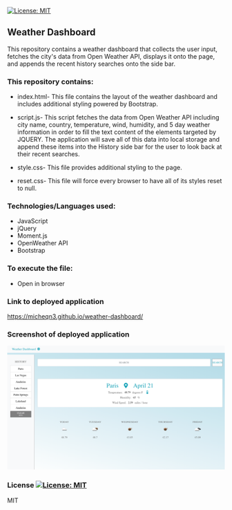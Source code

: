 [![License: MIT](https://img.shields.io/badge/License-MIT-yellow.svg)](https://opensource.org/licenses/MIT)
## Weather Dashboard

This repository contains a weather dashboard that collects the user input, fetches the city's data from Open Weather API, 
displays it onto the page, and appends the recent history searches onto the side bar.

### This repository contains: 

  - index.html- This file contains the layout of the weather dashboard and includes additional styling powered by Bootstrap.

  - script.js- This script fetches the data from Open Weather API including city name, country, temperature, wind, humidity, and 5 day weather 
  information in order to fill the text content of the elements targeted by JQUERY. The application will save all of this data into local
  storage and append these items into the History side bar for the user to look back at their recent searches.

  - style.css- This file provides additional styling to the page.

  - reset.css- This file will force every browser to have all of its styles reset to null.

### Technologies/Languages used: 

  - JavaScript
  - jQuery
  - Moment.js
  - OpenWeather API
  - Bootstrap
  
### To execute the file: 

- Open in browser

### Link to deployed application

https://micheqn3.github.io/weather-dashboard/


### Screenshot of deployed application 

![Screenshot](/Assets/weather-dashboard-screenshot.png)

### License [![License: MIT](https://img.shields.io/badge/License-MIT-yellow.svg)](https://opensource.org/licenses/MIT)

MIT 

